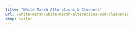```yaml
---
title: "White Marsh Alterations & Cleaners"
url: /white-marsh/white-marsh-alterations-and-cleaners/
shop: tailor
---
```

